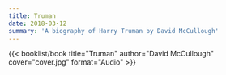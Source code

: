 ```yaml
---
title: Truman
date: 2018-03-12
summary: 'A biography of Harry Truman by David McCullough'
---
```


{{< booklist/book
title="Truman"
author="David McCullough"
cover="cover.jpg"
format="Audio" >}}

